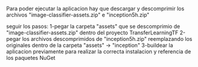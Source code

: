 Para poder ejecutar la aplicacion hay que descargar y descomprimir los archivos "image-classifier-assets.zip" e "inception5h.zip"

seguir los pasos:
1-pegar la carpeta "assets" que se descomprimio de "image-classifier-assets.zip" dentro del proyecto TransferLearningTF
2-pegar los archivos descomprimidos de "inception5h.zip" reemplazando los originales dentro de la carpeta "assets" -> "inception"
3-buildear la aplicacion previamente para realizar la correcta instalacion y referencia de los paquetes NuGet
